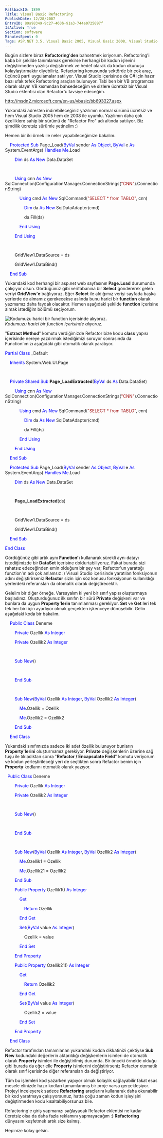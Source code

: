 ```yaml
---
FallbackID: 1899
Title: Visual Basic Refactoring
PublishDate: 12/28/2007
EntryID: 89a98349-9c27-460b-91a3-744e0725897f
IsActive: True
Section: software
MinutesSpent: 0
Tags: ASP.NET 3.5, Visual Basic 2005, Visual Basic 2008, Visual Studio 2005, Visual Studio 2008, Visual Basic .NET
---
```

Bugün sizlere biraz **Refactoring'den** bahsetmek isriyorum.
Refactoring'i kaba bir şekilde tanımlamak gerekirse herhangi bir kodun
işlevini değiştirmeden yazılışı değiştirmek ve hedef olarak da kodun
okunuşu kolaylaştırmaktır diyebiliriz. Refactoring konusunda sektörde
bir çok araç, üçüncü parti uygulamalar satılıyor. Visual Studio
içerisinde de C\# için hazır bazı ufak tefek Refactoring araçları
bulunuyor. Tabi ben bir VB programcısı olarak olayın VB kısmından
bahsedeceğim ve sizlere ücretsiz bir Visual Studio eklentisi olan
Refactor'u tavsiye edeceğim.

<http://msdn2.microsoft.com/en-us/vbasic/bb693327.aspx>

Yukarıdaki adresten indirebileceğiniz yazılımın normal sürümü ücretsiz
ve hem Visual Studio 2005 hem de 2008 ile uyumlu. Yazılımın daha çok
özelliklere sahip bir sürümü de "Refactor Pro" adı altında satılıyor.
Biz şimdilik ücretsiz sürümle yetinelim :)

Hemen bir iki örnek ile neler yapabileceğimize bakalım.

    <span style="color: blue;">Protected</span> <span
style="color: blue;">Sub</span> Page\_Load(<span
style="color: blue;">ByVal</span> sender <span
style="color: blue;">As</span> <span style="color: blue;">Object</span>,
<span style="color: blue;">ByVal</span> e <span
style="color: blue;">As</span> System.EventArgs) <span
style="color: blue;">Handles</span> <span
style="color: blue;">Me</span>.Load

        <span style="color: blue;">Dim</span> ds <span
style="color: blue;">As</span> <span style="color: blue;">New</span>
Data.DataSet

 

        <span style="color: blue;">Using</span> cnn <span
style="color: blue;">As</span> <span style="color: blue;">New</span>
SqlConnection(ConfigurationManager.ConnectionStrings(<span
style="color: #a31515;">"CNN"</span>).ConnectionString)

            <span style="color: blue;">Using</span> cmd <span
style="color: blue;">As</span> <span style="color: blue;">New</span>
SqlCommand(<span style="color: #a31515;">"SELECT \* from TABLO"</span>,
cnn)

                <span style="color: blue;">Dim</span> da <span
style="color: blue;">As</span> <span style="color: blue;">New</span>
SqlDataAdapter(cmd)

                da.Fill(ds)

            <span style="color: blue;">End</span> <span
style="color: blue;">Using</span>

        <span style="color: blue;">End</span> <span
style="color: blue;">Using</span>

 

        GridView1.DataSource = ds

        GridView1.DataBind()

    <span style="color: blue;">End</span> <span
style="color: blue;">Sub</span>

Yukarıdaki kod herhangi bir asp.net web sayfasının **Page.Load**
durumunda çalışıyor olsun. Gördüğünüz gibi veritabanına bir **Select**
göndererek gelen veriyi **GridView'e** bağlıyoruz. Eğer **Select** ile
aldığımız veriyi sayfada başka yerlerde de almamız gerekecekse aslında
bunu harici bir **function** olarak yazmamız daha faydalı olacaktır.
Hemen aşağıdaki şekilde **function** içerisine almak istediğim bölümü
seçiyorum.

![Kodumuzu harici bir function içerisinde
alıyoruz.](http://cdn.daron.yondem.com/assets/1899/27122007_1.png)\
*Kodumuzu harici bir function içerisinde alıyoruz.*

"**Extract Method**" komutu verdiğimizde Refactor bize kodu **class**
yapısı içerisinde nereye yazdırmak istediğimizi soruyor sonrasında da
Function'ımızı aşağıdaki gibi otomatik olarak yaratıyor.

<span style="color: blue;">Partial</span> <span
style="color: blue;">Class</span> \_Default

    <span style="color: blue;">Inherits</span> System.Web.UI.Page

 

    <span style="color: blue;">Private</span> <span
style="color: blue;">Shared</span> <span style="color: blue;">Sub</span>
**Page\_LoadExtracted**(<span style="color: blue;">ByVal</span> ds <span
style="color: blue;">As</span> Data.DataSet)

        <span style="color: blue;">Using</span> cnn <span
style="color: blue;">As</span> <span style="color: blue;">New</span>
SqlConnection(ConfigurationManager.ConnectionStrings(<span
style="color: #a31515;">"CNN"</span>).ConnectionString)

            <span style="color: blue;">Using</span> cmd <span
style="color: blue;">As</span> <span style="color: blue;">New</span>
SqlCommand(<span style="color: #a31515;">"SELECT \* from TABLO"</span>,
cnn)

                <span style="color: blue;">Dim</span> da <span
style="color: blue;">As</span> <span style="color: blue;">New</span>
SqlDataAdapter(cmd)

                da.Fill(ds)

            <span style="color: blue;">End</span> <span
style="color: blue;">Using</span>

        <span style="color: blue;">End</span> <span
style="color: blue;">Using</span>

    <span style="color: blue;">End</span> <span
style="color: blue;">Sub</span>

    <span style="color: blue;">Protected</span> <span
style="color: blue;">Sub</span> Page\_Load(<span
style="color: blue;">ByVal</span> sender <span
style="color: blue;">As</span> <span style="color: blue;">Object</span>,
<span style="color: blue;">ByVal</span> e <span
style="color: blue;">As</span> System.EventArgs) <span
style="color: blue;">Handles</span> <span
style="color: blue;">Me</span>.Load

        <span style="color: blue;">Dim</span> ds <span
style="color: blue;">As</span> <span style="color: blue;">New</span>
Data.DataSet

 

        **Page\_LoadExtracted**(ds)

 

        GridView1.DataSource = ds

        GridView1.DataBind()

    <span style="color: blue;">End</span> <span
style="color: blue;">Sub</span>

<span style="color: blue;">End</span> <span
style="color: blue;">Class</span>

Gördüğünüz gibi artık aynı **Function'ı** kullanarak sürekli aynı datayı
istediğimizde bir **DataSet** içerisine doldurtabiliyoruz. Fakat burada
sizi rahatsız edeceğinden emin olduğum bir şey var; Refactor'un
yarattığı function'ın adı çok anlamsız :) Visual Studio içerisinde
yaratılan fonksiyonun adını değiştirirseniz **Refactor** sizin için söz
konusu fonksiyonun kullanıldığı yerlerdeki referansları da otomatik
olarak değiştirecektir.

Gelelim bir diğer örneğe. Varsayalım ki yeni bir sınıf yapısı
oluşturmaya başladınız. Oluşturduğunuz ilk sınıfın bir sürü **Private**
değişkeni var ve bunlara da uygun **Property'lerin** tanımlanması
gerekiyor. **Set** ve **Get** leri tek tek her biri için ayarlıyor olmak
gerçekten işkenceye dönüşebilir. Gelin aşağıdaki koda bir bakalım.

    <span style="color: blue;">Public</span> <span
style="color: blue;">Class</span> Deneme

        <span style="color: blue;">Private</span> Ozellik <span
style="color: blue;">As</span> <span style="color: blue;">Integer</span>

        <span style="color: blue;">Private</span> Ozellik2 <span
style="color: blue;">As</span> <span style="color: blue;">Integer</span>

 

        <span style="color: blue;">Sub</span> <span
style="color: blue;">New</span>()

 

        <span style="color: blue;">End</span> <span
style="color: blue;">Sub</span>

 

        <span style="color: blue;">Sub</span> <span
style="color: blue;">New</span>(<span style="color: blue;">ByVal</span>
Ozellik <span style="color: blue;">As</span> <span
style="color: blue;">Integer</span>, <span
style="color: blue;">ByVal</span> Ozellik2 <span
style="color: blue;">As</span> <span
style="color: blue;">Integer</span>)

            <span style="color: blue;">Me</span>.Ozellik = Ozellik

            <span style="color: blue;">Me</span>.Ozellik2 = Ozellik2

        <span style="color: blue;">End</span> <span
style="color: blue;">Sub</span>

    <span style="color: blue;">End</span> <span
style="color: blue;">Class</span>

Yukarıdaki sınıfımızda sadece iki adet özellik bulunuyor bunların
**Property'lerini** oluşturmamız gerekiyor. **Private** değişkenlerin
üzerine sağ tuşu ile tıkladıktan sonra "**Refactor / Encapsulate
Field**" komutu veriyorum ve kodun yerleştirileceği yeri de seçtikten
sonra Refactor benim için **Property** kodlarını otomatik olarak
yazıyor.

  <span style="color: blue;">Public</span> <span
style="color: blue;">Class</span> Deneme

        <span style="color: blue;">Private</span> Ozellik <span
style="color: blue;">As</span> <span style="color: blue;">Integer</span>

        <span style="color: blue;">Private</span> Ozellik2 <span
style="color: blue;">As</span> <span style="color: blue;">Integer</span>

 

        <span style="color: blue;">Sub</span> <span
style="color: blue;">New</span>()

 

        <span style="color: blue;">End</span> <span
style="color: blue;">Sub</span>

 

        <span style="color: blue;">Sub</span> <span
style="color: blue;">New</span>(<span style="color: blue;">ByVal</span>
Ozellik <span style="color: blue;">As</span> <span
style="color: blue;">Integer</span>, <span
style="color: blue;">ByVal</span> Ozellik2 <span
style="color: blue;">As</span> <span
style="color: blue;">Integer</span>)

            <span style="color: blue;">Me</span>.Ozellik1 = Ozellik

            <span style="color: blue;">Me</span>.Ozellik21 = Ozellik2

        <span style="color: blue;">End</span> <span
style="color: blue;">Sub</span>

        <span style="color: blue;">Public</span> <span
style="color: blue;">Property</span> Ozellik1() <span
style="color: blue;">As</span> <span style="color: blue;">Integer</span>

            <span style="color: blue;">Get</span>

                <span style="color: blue;">Return</span> Ozellik

            <span style="color: blue;">End</span> <span
style="color: blue;">Get</span>

            <span style="color: blue;">Set</span>(<span
style="color: blue;">ByVal</span> value <span
style="color: blue;">As</span> <span
style="color: blue;">Integer</span>)

                Ozellik = value

            <span style="color: blue;">End</span> <span
style="color: blue;">Set</span>

        <span style="color: blue;">End</span> <span
style="color: blue;">Property</span>

        <span style="color: blue;">Public</span> <span
style="color: blue;">Property</span> Ozellik21() <span
style="color: blue;">As</span> <span style="color: blue;">Integer</span>

            <span style="color: blue;">Get</span>

                <span style="color: blue;">Return</span> Ozellik2

            <span style="color: blue;">End</span> <span
style="color: blue;">Get</span>

            <span style="color: blue;">Set</span>(<span
style="color: blue;">ByVal</span> value <span
style="color: blue;">As</span> <span
style="color: blue;">Integer</span>)

                Ozellik2 = value

            <span style="color: blue;">End</span> <span
style="color: blue;">Set</span>

        <span style="color: blue;">End</span> <span
style="color: blue;">Property</span>

    <span style="color: blue;">End</span> <span
style="color: blue;">Class</span>

Refactor tarafından tamamlanan yukarıdaki kodda dikkatinizi çektiyse
**Sub New** kodundaki değerlerin aktarıldığı değişkenlerin isimleri de
otomatik olarak **Property** isimleri ile değiştirilmiş durumda. Bir
önceki örnekte olduğu gibi burada da eğer elle **Property** isimlerini
değiştirirseniz Refactor otomatik olarak sınıf içerisinde diğer
referansları da değiştiriyor.

Tüm bu işlemleri kod yazarken yapıyor olmak kolaylık sağlayabilir fakat
esas mesele elinizde hazır kodları tamamlanmış bir proje varsa
gerçekleşiyor. Projeyi inceleyerek sadece **Refactoring** araçlarını
kullanarak daha okunabilir bir kod yaratmaya çalışıyorsunuz, hatta çoğu
zaman kodun işleyişini değiştirmeden kodu kısaltabiliyorsunuz bile.

Refactoring'e giriş yapmanızı sağlayacak Refactor eklentisi ne kadar
ücretsiz olsa da daha fazla reklamını yapmayacağım :) **Refactoring**
dünyasını keşfetmek artık size kalmış.

Hepinize kolay gelsin.


